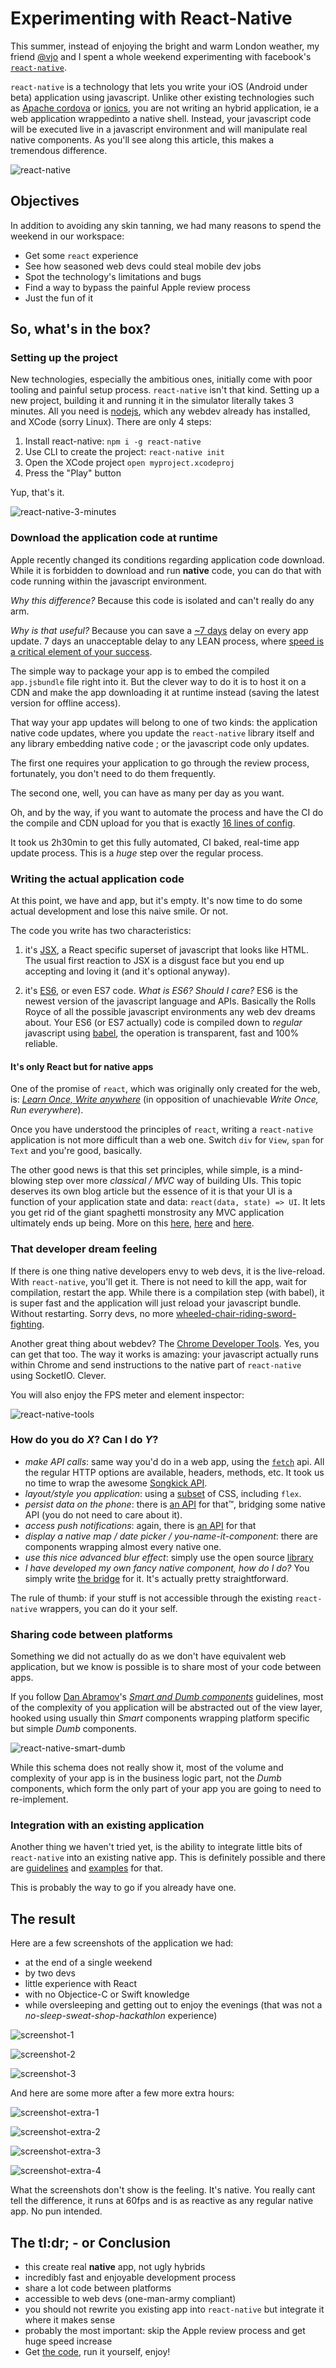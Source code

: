 # Experimenting with React-Native

This summer, instead of enjoying the bright and warm London weather, my friend [@vjo](https://twitter.com/vjo) and I spent
a whole weekend experimenting with facebook's [`react-native`](https://facebook.github.io/react-native/).

`react-native` is a technology that lets you write your iOS (Android under beta) application using javascript. Unlike other existing technologies such as [Apache cordova](https://cordova.apache.org/) or
[ionics](http://ionicframework.com/), you are not writing an hybrid application, ie a web application wrappedinto a native shell. Instead, your javascript code will be executed live in a javascript environment and will manipulate real native components. As you'll see along this article, this makes a tremendous difference.

![react-native](./images/react-native.png)

## Objectives

In addition to avoiding any skin tanning, we had many reasons to spend the weekend in our workspace:

* Get some `react` experience
* See how seasoned web devs could steal mobile dev jobs
* Spot the technology's limitations and bugs
* Find a way to bypass the painful Apple review process
* Just the fun of it

## So, what's in the box?

### Setting up the project

New technologies, especially the ambitious ones, initially come with poor tooling and painful setup process. `react-native` isn't that kind. Setting up a new project, building it and running it in the simulator literally takes 3 minutes. All you need is [nodejs](https://nodejs.org/), which any webdev already has installed, and XCode (sorry Linux). There are only 4 steps:

1. Install react-native: `npm i -g react-native`
2. Use CLI to create the project: `react-native init`
3. Open the XCode project `open myproject.xcodeproj`
4. Press the "Play" button

Yup, that's it.

![react-native-3-minutes](./images/react-native-3-minutes.png)

### Download the application code at runtime

Apple recently changed its conditions regarding application code download. While it is forbidden to download and run **native** code, you can do that with code running within the javascript environment.

*Why this difference?* Because this code is isolated and can't really do any arm.

*Why is that useful?* Because you can save a [~7 days](http://appreviewtimes.com/) delay on every app update. 7 days an unacceptable delay to any LEAN process, where [speed is a critical element of your success](https://en.wikipedia.org/wiki/Lean_startup#Build.E2.80.93Measure.E2.80.93Learn).

The simple way to package your app is to embed the compiled `app.jsbundle` file right into it. But the clever way to do it is to host it on a CDN and make the app downloading it at runtime instead (saving the latest version for offline access).

That way your app updates will belong to one of two kinds: the application native code updates, where you update the `react-native` library itself and any library embedding native code ; or the javascript code only updates.

The first one requires your application to go through the review process, fortunately, you don't need to do them frequently.

The second one, well, you can have as many per day as you want.

Oh, and by the way, if you want to automate the process and have the CI do the compile and CDN upload for you that is exactly [16 lines of config](https://github.com/ArnaudRinquin/sk-react-native/blob/master/circle.yml).

It took us 2h30min to get this fully automated, CI baked, real-time app update process. This is a _huge_ step over the regular process.

### Writing the actual application code

At this point, we have and app, but it's empty. It's now time to do some actual development and lose this naive smile. Or not.

The code you write has two characteristics:

1. it's [JSX](https://facebook.github.io/react/docs/jsx-in-depth.html), a React specific superset of javascript that looks like HTML. The usual first reaction to JSX is a disgust face but you end up accepting and loving it (and it's optional anyway).

2. it's [ES6](http://es6-features.org/#Constants), or even ES7 code. *What is ES6? Should I care?* ES6 is the newest version of the javascript language and APIs. Basically the Rolls Royce of all the possible javascript environments any web dev dreams about. Your ES6 (or ES7 actually) code is compiled down to _regular_ javascript using [babel](https://babeljs.io/), the operation is transparent, fast and 100% reliable.

#### It's only React but for native apps

One of the promise of `react`, which was originally only created for the web, is: [_Learn Once, Write anywhere_](https://facebook.github.io/react/blog/2015/03/26/introducing-react-native.html) (in opposition of unachievable _Write Once, Run everywhere_).

Once you have understood the principles of `react`, writing a `react-native` application is not more difficult than a web one. Switch `div` for `View`, `span` for `Text` and you're good, basically.

The other good news is that this set principles, while simple, is a mind-blowing step over more _classical / MVC_ way of building UIs. This topic deserves its own blog article but the essence of it is that your UI is a function of your application state and data: `react(data, state) => UI`. It lets you get rid of the giant spaghetti monstrosity any MVC application ultimately ends up being. More on this [here](http://jlongster.com/Removing-User-Interface-Complexity,-or-Why-React-is-Awesome), [here](https://facebook.github.io/react/docs/why-react.html) and [here](https://www.google.com/search?q=why%20react%20is%20awesome#q=reactjs+love).

### That developer dream feeling

If there is one thing native developers envy to web devs, it is the live-reload. With `react-native`, you'll get it. There is not need to kill the app, wait for compilation, restart the app. While there is a compilation step (with babel), it is super fast and the application will just reload your javascript bundle. Without restarting. Sorry devs, no more [wheeled-chair-riding-sword-fighting](https://imgs.xkcd.com/comics/compiling.png).

Another great thing about webdev? The [Chrome Developer Tools](https://developers.google.com/web/tools/setup/workspace/setup-devtools). Yes, you can get that too. The way it works is amazing: your javascript actually runs within Chrome and send instructions to the native part of `react-native` using SocketIO. Clever.

You will also enjoy the FPS meter and element inspector:

![react-native-tools](./images/react-native-tools.png)

### How do you do _X_? Can I do _Y_?

* _make API calls_: same way you'd do in a web app, using the [`fetch`](https://developer.mozilla.org/en-US/docs/Web/API/Fetch_API) api. All the regular HTTP options are available, headers, methods, etc. It took us no time to wrap the awesome [Songkick API](https://www.songkick.com/developer).
* _layout/style you application_: using a [subset](https://facebook.github.io/react-native/docs/style.html#content) of CSS, including `flex`.
* _persist data on the phone_: there is [an API](https://facebook.github.io/react-native/docs/asyncstorage.html#content) for that™, bridging some native API (you do not need to care about it).
* _access push notifications_: again, there is [an API](https://facebook.github.io/react-native/docs/pushnotificationios.html#content) for that
* _display a native map / date picker / you-name-it-component_: there are components wrapping almost every native one.
* _use this nice advanced blur effect_: simply use the open source [library](https://github.com/Kureev/react-native-blur)
* _I have developed my own fancy native component, how do I do?_ You simply write [the bridge](https://facebook.github.io/react-native/docs/native-components-ios.html#content) for it. It's actually pretty straightforward.

The rule of thumb: if your stuff is not accessible through the existing `react-native` wrappers, you can do it your self.

### Sharing code between platforms

Something we did not actually do as we don't have equivalent web application, but we know is possible is to share most of your code between apps.

If you follow [Dan Abramov](https://github.com/gaearon)'s [_Smart and Dumb components_](https://medium.com/@dan_abramov/smart-and-dumb-components-7ca2f9a7c7d0) guidelines, most of the complexity of you application will be abstracted out of the view layer, hooked using usually thin _Smart_ components wrapping platform specific but simple _Dumb_ components.

![react-native-smart-dumb](./images/react-native-smart-dumb.png)

While this schema does not really show it, most of the volume and complexity of your app is in the business logic part, not the _Dumb_ components, which form the only part of your app you are going to need to re-implement.


### Integration with an existing application

Another thing we haven't tried yet, is the ability to integrate little bits of `react-native` into an existing native app. This is definitely possible and there are [guidelines](https://facebook.github.io/react-native/docs/embedded-app-ios.html#content) and [examples](https://github.com/tjwudi/EmbededReactNativeExample) for that.

This is probably the way to go if you already have one.

## The result

Here are a few screenshots of the application we had:

* at the end of a single weekend
* by two devs
* little experience with React
* with no Objectice-C or Swift knowledge
* while oversleeping and getting out to enjoy the evenings (that was not a _no-sleep-sweat-shop-hackathlon_ experience)

![screenshot-1](./images/react-native-post-weekend-1.png)

![screenshot-2](./images/react-native-post-weekend-2.png)

![screenshot-3](./images/react-native-post-weekend-3.png)

And here are some more after a few more extra hours:

![screenshot-extra-1](./images/react-native-extra-1.png)

![screenshot-extra-2](./images/react-native-extra-2.png)

![screenshot-extra-3](./images/react-native-extra-3.png)

![screenshot-extra-4](./images/react-native-extra-4.png)

What the screenshots don't show is the feeling. It's native. You really cant tell the difference, it runs at 60fps and is as reactive as any regular native app. No pun intended.

## The tl:dr; - or Conclusion

* this create real **native** app, not ugly hybrids
* incredibly fast and enjoyable development process
* share a lot code between platforms
* accessible to web devs (one-man-army compliant)
* you should not rewrite you existing app into `react-native` but integrate it where it makes sense
* probably the most important: skip the Apple review process and get huge speed increase
* Get [the code](https://github.com/ArnaudRinquin/sk-react-native), run it yourself, enjoy!
